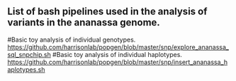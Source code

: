 ## List of bash pipelines used in the analysis of variants in the ananassa genome.
#Basic toy analysis of individual genotypes.
https://github.com/harrisonlab/popgen/blob/master/snp/explore_ananassa_sql_snpchip.sh
#Basic toy analysis of individual haplotypes.
https://github.com/harrisonlab/popgen/blob/master/snp/insert_ananassa_haplotypes.sh
